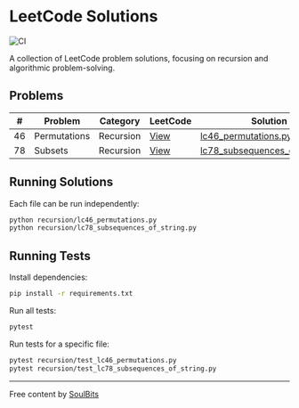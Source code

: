 # LeetCode Solutions

![CI](https://github.com/soul-bits/leetcode-solutions/actions/workflows/ci.yml/badge.svg)

A collection of LeetCode problem solutions, focusing on recursion and algorithmic problem-solving.

## Problems

| # | Problem | Category | LeetCode | Solution | YouTube |
|---|---------|----------|----------|----------|---------|
| 46 | Permutations | Recursion | [View](https://leetcode.com/problems/permutations/) | [lc46_permutations.py](recursion/lc46_permutations.py) | [Watch](https://youtu.be/A5PcyGv7Xq8) |
| 78 | Subsets | Recursion | [View](https://leetcode.com/problems/subsets/) | [lc78_subsequences_of_string.py](recursion/lc78_subsequences_of_string.py) | [Watch](https://youtu.be/_pOyA0v93rI) |

## Running Solutions

Each file can be run independently:

```bash
python recursion/lc46_permutations.py
python recursion/lc78_subsequences_of_string.py
```

## Running Tests

Install dependencies:

```bash
pip install -r requirements.txt
```

Run all tests:

```bash
pytest
```

Run tests for a specific file:

```bash
pytest recursion/test_lc46_permutations.py
pytest recursion/test_lc78_subsequences_of_string.py
```

---

Free content by [SoulBits](https://soulbits.vercel.app/)

